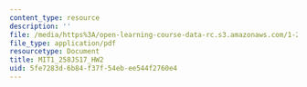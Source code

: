 ```yaml
---
content_type: resource
description: ''
file: /media/https%3A/open-learning-course-data-rc.s3.amazonaws.com/1-258j-public-transportation-systems-spring-2017/5fe7283d6b84f37f54ebee544f2760e4_MIT1_258JS17_HW2.pdf
file_type: application/pdf
resourcetype: Document
title: MIT1_258JS17_HW2
uid: 5fe7283d-6b84-f37f-54eb-ee544f2760e4
---
```

